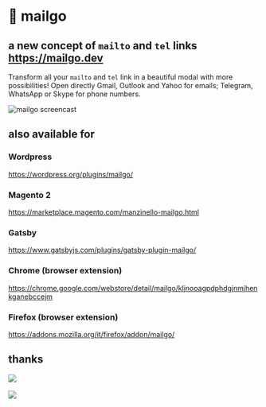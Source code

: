# 💌 mailgo

## a new concept of `mailto` and `tel` links <https://mailgo.dev>

Transform all your `mailto` and `tel` link in a beautiful modal with more possibilities! Open directly Gmail, Outlook and Yahoo for emails; Telegram, WhatsApp or Skype for phone numbers.

![mailgo screencast](https://github.com/manzinello/mailgo/raw/master/assets/video/mailgo.gif)

## also available for

### Wordpress

<https://wordpress.org/plugins/mailgo/>

### Magento 2

<https://marketplace.magento.com/manzinello-mailgo.html>

### Gatsby

<https://www.gatsbyjs.com/plugins/gatsby-plugin-mailgo/>

### Chrome (browser extension)

<https://chrome.google.com/webstore/detail/mailgo/kljnooagpdphdgjnmjhenkganebccejm>

### Firefox (browser extension)

<https://addons.mozilla.org/it/firefox/addon/mailgo/>

## thanks

<a target="_blank" href="https://www.browserstack.com">
<img src="https://mailgo.dev/img/browserstack.png" />
</a>

<br/>
<br/>

<a target="_blank" href="https://www.netlify.com">
<img src="https://www.netlify.com/img/global/badges/netlify-color-bg.svg" />
</a>
